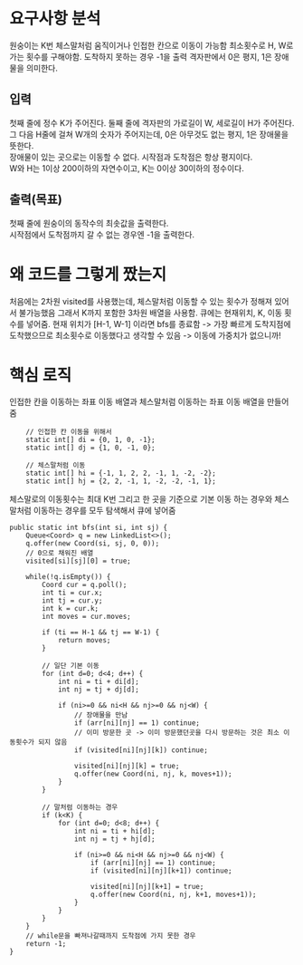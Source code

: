# 요구사항 분석
원숭이는 K번 체스말처럼 움직이거나 인접한 칸으로 이동이 가능함
최소횟수로 H, W로 가는 횟수를 구해야함. 도착하지 못하는 경우 -1을 출력
격자판에서 0은 평지, 1은 장애물을 의미한다.

## 입력
첫째 줄에 정수 K가 주어진다. 둘째 줄에 격자판의 가로길이 W, 세로길이 H가 주어진다.\
그 다음 H줄에 걸쳐 W개의 숫자가 주어지는데, 0은 아무것도 없는 평지, 1은 장애물을 뜻한다.\
장애물이 있는 곳으로는 이동할 수 없다. 시작점과 도착점은 항상 평지이다.\
W와 H는 1이상 200이하의 자연수이고, K는 0이상 30이하의 정수이다.

## 출력(목표)
첫째 줄에 원숭이의 동작수의 최솟값을 출력한다.\
시작점에서 도착점까지 갈 수 없는 경우엔 -1을 출력한다.

# 왜 코드를 그렇게 짰는지
처음에는 2차원 visited를 사용했는데, 체스말처럼 이동할 수 있는 횟수가 정해져 있어서 불가능했음
그래서 K까지 포함한 3차원 배열을 사용함.
큐에는 현재위치, K, 이동 횟수를 넣어줌. 현재 위치가 [H-1, W-1] 이라면 bfs를 종료함
-> 가장 빠르게 도착지점에 도착했으므로 최소횟수로 이동했다고 생각할 수 있음 -> 이동에 가중치가 없으니까!

# 핵심 로직
인접한 칸을 이동하는 좌표 이동 배열과 체스말처럼 이동하는 좌표 이동 배열을 만들어줌
```declarative
    // 인접한 칸 이동을 위해서
    static int[] di = {0, 1, 0, -1};
    static int[] dj = {1, 0, -1, 0};

    // 체스말처럼 이동
    static int[] hi = {-1, 1, 2, 2, -1, 1, -2, -2};
    static int[] hj = {2, 2, -1, 1, -2, -2, -1, 1};
```

체스말로의 이동횟수는 최대 K번
그리고 한 곳을 기준으로 기본 이동 하는 경우와 체스말처럼 이동하는 경우를 모두 탐색해서 큐에 넣어줌
```declarative
public static int bfs(int si, int sj) {
    Queue<Coord> q = new LinkedList<>();
    q.offer(new Coord(si, sj, 0, 0));
    // 0으로 채워진 배열
    visited[si][sj][0] = true;

    while(!q.isEmpty()) {
        Coord cur = q.poll();
        int ti = cur.x;
        int tj = cur.y;
        int k = cur.k;
        int moves = cur.moves;

        if (ti == H-1 && tj == W-1) {
            return moves;
        }

        // 일단 기본 이동
        for (int d=0; d<4; d++) {
            int ni = ti + di[d];
            int nj = tj + dj[d];

            if (ni>=0 && ni<H && nj>=0 && nj<W) {
                // 장애물을 만남
                if (arr[ni][nj] == 1) continue;
                // 이미 방문한 곳 -> 이미 방문했던곳을 다시 방문하는 것은 최소 이동횟수가 되지 않음
                if (visited[ni][nj][k]) continue;

                visited[ni][nj][k] = true;
                q.offer(new Coord(ni, nj, k, moves+1));
            }
        }

        // 말처럼 이동하는 경우
        if (k<K) {
            for (int d=0; d<8; d++) {
                int ni = ti + hi[d];
                int nj = tj + hj[d];

                if (ni>=0 && ni<H && nj>=0 && nj<W) {
                    if (arr[ni][nj] == 1) continue;
                    if (visited[ni][nj][k+1]) continue;

                    visited[ni][nj][k+1] = true;
                    q.offer(new Coord(ni, nj, k+1, moves+1));
                }
            }
        }
    }
    // while문을 빠져나갈때까지 도착점에 가지 못한 경우
    return -1;
}
```

